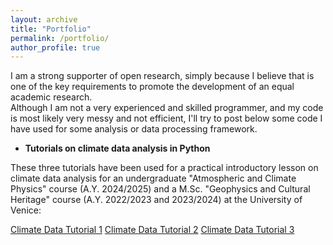 ```yaml
---
layout: archive
title: "Portfolio"
permalink: /portfolio/
author_profile: true
---
```


I am a strong supporter of open research, simply because I believe that is one of the key requirements to promote the development of an equal academic research. \
Although I am not a very experienced and skilled programmer, and my code is most likely very messy and not efficient, I'll try to post below some code I have used for some analysis or data processing framework.  

- **Tutorials on climate data analysis in Python**

These three tutorials have been used for a practical introductory lesson on climate data analysis for an undergraduate "Atmospheric and Climate Physics" course (A.Y. 2024/2025) and a M.Sc. "Geophysics and Cultural Heritage" course (A.Y. 2022/2023 and 2023/2024) at the University of Venice:

[Climate Data Tutorial 1](/portfolio/Climate%Data_Lesson_Part1.ipynb)
[Climate Data Tutorial 2](/portfolio/Climate%Data_Lesson_Part2.ipynb)
[Climate Data Tutorial 3](/portfolio/Climate%Data_Lesson_Part3.ipynb)

